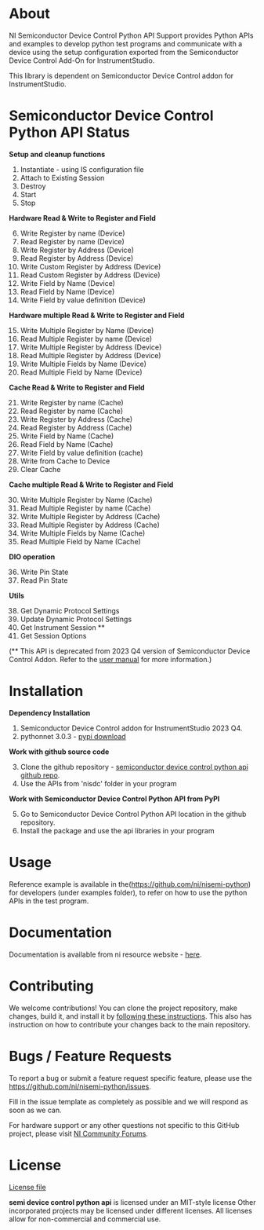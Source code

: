 # About
NI Semiconductor Device Control Python API Support provides Python APIs and examples to develop python test programs and communicate with a device using the setup configuration exported from the Semiconductor Device Control Add-On for InstrumentStudio.

This library is dependent on Semiconductor Device Control addon for InstrumentStudio.


# Semiconductor Device Control Python API Status

**Setup and cleanup functions**
1. Instantiate - using IS configuration file  
2. Attach to Existing Session
3. Destroy  
4. Start  
5. Stop  

**Hardware Read & Write to Register and Field** 

6. Write Register by name (Device)  
7. Read Register by name (Device)  
8. Write Register by Address (Device)  
9. Read Register by Address (Device)  
10. Write Custom Register by Address (Device) 
11. Read Custom Register by Address (Device) 
12. Write Field by Name (Device)  
13. Read Field by Name (Device)  
14. Write Field by value definition (Device)  

**Hardware multiple Read & Write to Register and Field**

15. Write Multiple Register by Name (Device)  
16. Read Multiple Register by name (Device)  
17. Write Multiple Register by Address (Device)  
18. Read Multiple Register by Address (Device)  
19. Write Multiple Fields by Name (Device)  
20. Read Multiple Field by Name (Device)  

**Cache Read & Write to Register and Field**

21. Write Register by name (Cache)  
22. Read Register by name (Cache)  
23. Write Register by Address (Cache)  
24. Read Register by Address (Cache)  
25. Write Field by Name (Cache)  
26. Read Field by Name (Cache)  
27. Write Field by value definition (cache)  
28. Write from Cache to Device  
29. Clear Cache  

**Cache multiple Read & Write to Register and Field**  

30. Write Multiple Register by Name (Cache)  
31. Read Multiple Register by name (Cache)  
32. Write Multiple Register by Address (Cache)  
33. Read Multiple Register by Address (Cache)  
34. Write Multiple Fields by Name (Cache)  
35. Read Multiple Field by Name (Cache) 

**DIO operation**

36. Write Pin State  
37. Read Pin State 

**Utils**

38. Get Dynamic Protocol Settings
39. Update Dynamic Protocol Settings
40. Get Instrument Session **
41. Get Session Options

(** This API is deprecated from 2023 Q4 version of Semiconductor Device Control Addon.
Refer to the [user manual](https://www.ni.com/documentation/en/semiconductor-device-control/latest/manual/manual-overview/) for more information.)

# Installation   
**Dependency Installation**  
1. Semiconductor Device Control addon for InstrumentStudio 2023 Q4.  
2. pythonnet 3.0.3 - [pypi download](https://pypi.org/project/pythonnet/#description)  

**Work with github source code**  

3. Clone the github repository - [semiconductor device control python api github repo](https://github.com/ni/nisemi-python).  
4. Use the APIs from 'nisdc' folder in your program  

**Work with Semiconductor Device Control Python API from PyPI**

5. Go to Semiconductor Device Control Python API location in the github repository.  
6. Install the package and use the api libraries in your program  

# Usage

Reference example is available in the(https://github.com/ni/nisemi-python) for developers (under examples folder), to refer on how to use the python APIs in the test program.

# Documentation

Documentation is available from ni resource website - [here](https://www.ni.com/documentation/en/semiconductor-device-control/latest/manual/manual-overview/).

# Contributing

We welcome contributions! You can clone the project repository, make changes, build it, and install it by [following these instructions](CONTRIBUTING.md). This also has instruction on how to contribute your changes back to the main repository.

# Bugs / Feature Requests

To report a bug or submit a feature request specific feature, please use the https://github.com/ni/nisemi-python/issues.

Fill in the issue template as completely as possible and we will respond as soon
as we can.

For hardware support or any other questions not specific to this GitHub project, please visit [NI Community Forums](https://forums.ni.com/).

# License

[License file](LICENSE)

**semi device control python api** is licensed under an MIT-style license
Other incorporated projects may be licensed under different licenses. All
licenses allow for non-commercial and commercial use.
